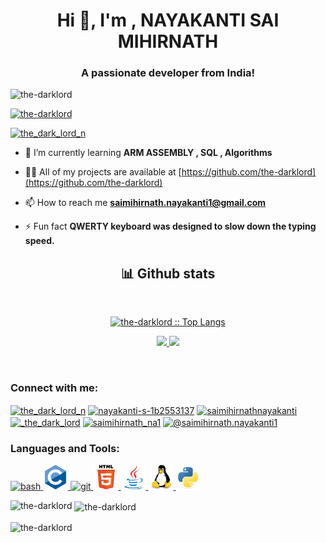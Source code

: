 <h1 align="center">Hi 👋, I'm , NAYAKANTI SAI MIHIRNATH</h1>
<h3 align="center">A passionate developer from India!</h3>

<p align="left"> <img src="https://komarev.com/ghpvc/?username=the-darklord&label=Profile%20views&color=0e75b6&style=flat" alt="the-darklord" /> </p>

<p align="left"> <a href="https://github.com/ryo-ma/github-profile-trophy"><img src="https://github-profile-trophy.vercel.app/?username=the-darklord" alt="the-darklord" /></a> </p>

<p align="left"> <a href="https://twitter.com/the_dark_lord_n" target="blank"><img src="https://img.shields.io/twitter/follow/the_dark_lord_n?logo=twitter&style=for-the-badge" alt="the_dark_lord_n" /></a> </p>

- 🌱 I’m currently learning **ARM ASSEMBLY , SQL , Algorithms**

- 👨‍💻 All of my projects are available at [https://github.com/the-darklord](https://github.com/the-darklord)

- 📫 How to reach me **saimihirnath.nayakanti1@gmail.com**

- ⚡ Fun fact **QWERTY keyboard was designed to slow down the typing speed.**

<div>
  <h2 align="center"> 📊 Github stats </h2>
    <br/>
      <p align="center">
        <a href="https://github.com/the-darklord/">
        <img src="https://github-readme-stats.vercel.app/api/top-langs/?username=the-darklord&langs_count=6&theme=gruvbox&layout=compact&hide_border=true" alt="the-darklord :: Top Langs" /></a>
      </p>
      <p align="center">
        <a href="https://github.com/the-darklord/">
        <img width="49.5%" src="https://github-readme-stats.vercel.app/api?username=the-darklord&show_icons=true&theme=gruvbox&hide_border=true" />
        <img width="49.5%" src="https://github-readme-streak-stats.herokuapp.com/?user=the-darklord&theme=gruvbox&hide_border=true" />
        </a>
     </p>
   <br>
</div>    

<h3 align="left">Connect with me:</h3>
<p align="left">
<a href="https://twitter.com/the_dark_lord_n" target="blank"><img align="center" src="https://raw.githubusercontent.com/rahuldkjain/github-profile-readme-generator/master/src/images/icons/Social/twitter.svg" alt="the_dark_lord_n" height="30" width="40" /></a>
<a href="https://linkedin.com/in/nayakanti-s-1b2553137" target="blank"><img align="center" src="https://raw.githubusercontent.com/rahuldkjain/github-profile-readme-generator/master/src/images/icons/Social/linked-in-alt.svg" alt="nayakanti-s-1b2553137" height="30" width="40" /></a>
<a href="https://fb.com/saimihirnathnayakanti" target="blank"><img align="center" src="https://raw.githubusercontent.com/rahuldkjain/github-profile-readme-generator/master/src/images/icons/Social/facebook.svg" alt="saimihirnathnayakanti" height="30" width="40" /></a>
<a href="https://instagram.com/_the_dark_lord" target="blank"><img align="center" src="https://raw.githubusercontent.com/rahuldkjain/github-profile-readme-generator/master/src/images/icons/Social/instagram.svg" alt="_the_dark_lord" height="30" width="40" /></a>
<a href="https://www.hackerrank.com/saimihirnath_na1" target="blank"><img align="center" src="https://raw.githubusercontent.com/rahuldkjain/github-profile-readme-generator/master/src/images/icons/Social/hackerrank.svg" alt="saimihirnath_na1" height="30" width="40" /></a>
<a href="https://www.hackerearth.com/@saimihirnath.nayakanti1" target="blank"><img align="center" src="https://raw.githubusercontent.com/rahuldkjain/github-profile-readme-generator/master/src/images/icons/Social/hackerearth.svg" alt="@saimihirnath.nayakanti1" height="30" width="40" /></a>
</p>

<h3 align="left">Languages and Tools:</h3>
<p align="left"> <a href="https://www.gnu.org/software/bash/" target="_blank" rel="noreferrer"> <img src="https://www.vectorlogo.zone/logos/gnu_bash/gnu_bash-icon.svg" alt="bash" width="40" height="40"/> </a> <a href="https://www.cprogramming.com/" target="_blank" rel="noreferrer"> <img src="https://raw.githubusercontent.com/devicons/devicon/master/icons/c/c-original.svg" alt="c" width="40" height="40"/> </a> <a href="https://git-scm.com/" target="_blank" rel="noreferrer"> <img src="https://www.vectorlogo.zone/logos/git-scm/git-scm-icon.svg" alt="git" width="40" height="40"/> </a> <a href="https://www.w3.org/html/" target="_blank" rel="noreferrer"> <img src="https://raw.githubusercontent.com/devicons/devicon/master/icons/html5/html5-original-wordmark.svg" alt="html5" width="40" height="40"/> </a> <a href="https://www.java.com" target="_blank" rel="noreferrer"> <img src="https://raw.githubusercontent.com/devicons/devicon/master/icons/java/java-original.svg" alt="java" width="40" height="40"/> </a> <a href="https://www.linux.org/" target="_blank" rel="noreferrer"> <img src="https://raw.githubusercontent.com/devicons/devicon/master/icons/linux/linux-original.svg" alt="linux" width="40" height="40"/> </a> <a href="https://www.python.org" target="_blank" rel="noreferrer"> <img src="https://raw.githubusercontent.com/devicons/devicon/master/icons/python/python-original.svg" alt="python" width="40" height="40"/> </a> </p>

<p><img align="left" src="https://github-readme-stats.vercel.app/api/top-langs?username=the-darklord&show_icons=true&locale=en&layout=compact" alt="the-darklord" /></p>

<p>&nbsp;<img align="center" src="https://github-readme-stats.vercel.app/api?username=the-darklord&show_icons=true&locale=en" alt="the-darklord" /></p>

<p><img align="center" src="https://github-readme-streak-stats.herokuapp.com/?user=the-darklord&" alt="the-darklord" /></p>
